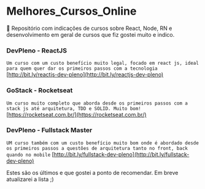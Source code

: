 # Melhores_Cursos_Online

:blue_book: Repositório com indicações de cursos sobre React, Node, RN e desenvolvimento em geral de cursos que fiz gostei muito e indico.

### DevPleno - ReactJS
`Um curso com um custo benefício muito legal, focado em react js, ideal para quem quer dar os primeiros passos com a tecnologia`
[http://bit.ly/reactjs-dev-pleno](http://bit.ly/reactjs-dev-pleno)

### GoStack - Rocketseat
`Um curso muito completo que aborda desde os primeiros passos com a stack js até arquitetura, TDD e SOLID. Muito bom!`
[https://rocketseat.com.br/](https://rocketseat.com.br/)

### DevPleno - Fullstack Master
`UM curso também com um custo benefício muito bom onde é abordado desde os primeiros passos a questões de arquitetura tanto no front, back quando no mobile`
[http://bit.ly/fullstack-dev-pleno](http://bit.ly/fullstack-dev-pleno)


Estes são os últimos e que gostei a ponto de recomendar.
Em breve atualizarei a lista ;)
